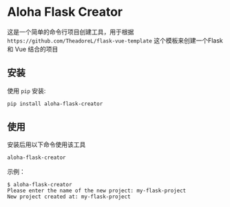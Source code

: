 # Aloha Flask Creator

这是一个简单的命令行项目创建工具，用于根据 `https://github.com/TheadoreL/flask-vue-template` 这个模板来创建一个Flask 和 Vue 结合的项目

## 安装

使用 `pip` 安装:

```bash
pip install aloha-flask-creator

```

## 使用

安装后用以下命令使用该工具

```bash
aloha-flask-creator
```

示例：

```
$ aloha-flask-creator
Please enter the name of the new project: my-flask-project
New project created at: my-flask-project
```